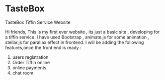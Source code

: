 # TasteBox
TasteBox Tiffin Service Website

Hi friends, 
This is my first ever website , its just a basic site , developing for a tiffin service. 
I have used Bootstrap , animate.js for some animation , stellar.js for parallax effect in frontend.
I will be adding the following features,once the front end is ready :
1. users registration 
2. Order Tiffin online
3. online payments
4. chat room
